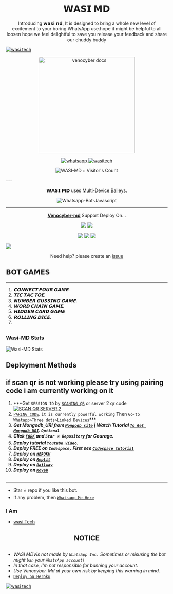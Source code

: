 <h1 align="center"> 𝗪𝗔𝗦𝗜 𝗠𝗗 </h1> 
<p align="center"> Introducing 𝘄𝗮𝘀𝗶 𝗻𝗱, It is designed to bring a whole new level of excitement to your boring WhatsApp use.hope it might be helpful to all loosen hope we feel delightful to save you release your feedback and share our chuddy buddy </p>

[![wasi tech](https://readme-typing-svg.demolab.com?font=Anton&size=30&pause=998&color=008000&background=F7F2F20A&vCenter=true&random=false&width=465&lines=Hello+Everyone%F0%9F%91%8B!;thank+you+for+visiting+my+Repo;I+am+WASI+admin+founder+of+this;project;and+creator+too;i'm+looking+forwad+for+your+feedback;love+you+💖+🫂+💕;please!!;read+carefully+this+document;we+are+not+responsible+for+any;faults+or+mistakes+done;by+misbehaving+this+app+😕🙃)](https://github.com/Kingjux)


<p align="center">
  <a href="https://github.com/wasixd/WASI-MD">
    <img alt="venocyber docs" height="300" src="https://telegra.ph/file/18a6be1692b8f5cd5b6e7.jpg">
  </a>
</p>
    
   
   
<p align="center">
  <a href="https://wa.me/+923135673658?text=Hi+Bro--+I+Need+Help.+I+messaged+you+from+WASI-md+Repo" target="_blank">
    <img alt="whatsapp" src="https://img.shields.io/badge/ Whatsapp -25D366?style=for-the-badge&logo=whatsapp&logoColor=green" />
 
  <a aria-label="wasi-md is free to use" href="https://github.com/wasixd/WASI-MD" target="_blank">
    <img alt="wasitech" src="https://img.shields.io/youtube/channel/subscribers/UCU071AMRqcd5mfTdCgJFwPg" target="_blank" />
  </a>

</p>
<p align="center"><img src="https://profile-counter.glitch.me/{wasixd}/count.svg" alt="WASI-MD :: Visitor's Count" /></p>
---




<p align="center"> 𝗪𝗔𝗦𝗜 𝗠𝗗 uses
  <a href="https://github.com/adiwajshing/Baileys">Multi-Device Baileys.</a>
</p>
<p align="center">
  <img title="Whatsapp-Bot-Javascript" src="https://img.shields.io/badge/Javascript-363303?style=for-the-badge&logo=javascript&logoColor=c6c631"></img>
</p>

---

<p align="center">
  <a href="https://github.com/Kingjux/Venocyber-md"><b>Venocyber-md</b></a> Support Deploy On...
</p>

<p align="center">
  <a href="https://github.com/kingjux/venocyber-Md/blob/main/temp/deploy-on-vps.md"><img src="https://img.shields.io/badge/self hosting-3d1513?style=for-the-badge&logo=serverless&logoColor=FD5750"></a>
  <a href="https://railway.app/template/GZOvIe?referralCode=wVDLrh"><img src="https://img.shields.io/badge/railway-3e164f?style=for-the-badge&logo=railway&logoColor=0B0D0E"></a>
</p>
<p align="center">
  <a href="https://dashboard.heroku.com/new?template=https%3A%2F%2Fgithub.com%2Fkingjux%2Fvenocyber-md"><img src="https://img.shields.io/badge/heroku-9d7acc?style=for-the-badge&logo=heroku&logoColor=430098"></a>
  <a href="https://venocyber-web01.vercel.app/replit.html"><img src="https://img.shields.io/badge/replit-253c99?style=for-the-badge&logo=replit&logoColor=F26207"></a>
  <a href="https://app.koyeb.com/apps/deploy?type=git&repository=github.com/Kingjux/Venocyber-md-md&branch=main&env[SESSION_ID]&env[OWNER_NUMBER]=255698101622&env[MONGODB_URI]&&env[OWNER_NAME]=venocyber ᴛᴇᴄʜ&env[KOYEB_API]&env[PREFIX]=.&env[WAPRESENCE]&env[AUTO_READ_STATUS]=true&env[DISABLE_PM]=false&env[PACK_AUTHER]=whatsapp+bot&env[PACK_NAME]=Venocyber ᴛᴇᴄʜ&env[STYLE]=0&env[MODE]=private&env[READ_MESSAGE]=false&env[THEME]=VENOCYBER&env[WARN_COUNT]=3&env[BLOCK_JID]=null&env[TIME_ZONE]=Africa/Dodoma&name=Venocyber-tech&env[KOYEB_NAME]=Venocyber-md&env[SUDO]=null&env[THUMB_IMAGE]=https://telegra.ph/file/ecb1a11c450276bf7d396.jpg"><img src="https://img.shields.io/badge/koyeb-033604?style=for-the-badge&logo=koyeb&logoColor=white"></a>
</p>
  <a href="https://youtu.be/3NdJb6_1cJM"><img src="https://img.shields.io/badge/CodeSpace-green?colorA=%23ff000&colorB=%23017e40&style=for-the-badge&logo=git&logoColor=white"></a>
</p>
<p align="center">Need help? please create an <a href="https://github.com/Kingjux/Venocyber-md/issues">issue</a></p>

 



## 𝗕𝗢𝗧 𝗚𝗔𝗠𝗘𝗦
---
1. ***𝗖𝗢𝗡𝗡𝗘𝗖𝗧 𝗙𝗢𝗨𝗥 𝗚𝗔𝗠𝗘.***
2.  ***𝗧𝗜𝗖 𝗧𝗔𝗖 𝗧𝗢𝗘.***
3.  ***𝗡𝗨𝗠𝗕𝗘𝗥 𝗚𝗨𝗦𝗦𝗜𝗡𝗚 𝗚𝗔𝗠𝗘.***
4.  ***𝗪𝗢𝗥𝗗 𝗖𝗛𝗔𝗜𝗡 𝗚𝗔𝗠𝗘.***
5.  ***𝗛𝗜𝗗𝗗𝗘𝗡 𝗖𝗔𝗥𝗗 𝗚𝗔𝗠𝗘***
6.  ***𝗥𝗢𝗟𝗟𝗜𝗡𝗚 𝗗𝗜𝗖𝗘.***
7.  
##


 



<h3>Wasi-MD Stats</h3>

![Wasi-MD Stats](https://github-readme-stats.vercel.app/api/pin/?username=wasixd&repo=WASI-MD&show_owner=true&theme=dark)


    
   
## Deployment Methods
if scan qr is not working please try using pairing code i am currently working on it
---
1.  ***Get `SESSION ID` by [`SCANING QR`](https://myqr-43bb863fa5eb.herokuapp.com/) or server 2 qr code
    <br>
<a href="https://myqr-43bb863fa5eb.herokuapp.com/"><img title="SCAN QR SERVER 2" src="https://img.shields.io/badge/GET SESSION-h?color=darkblue&style=for-the-badge&logo=msi"></a>
2.  [`PARING CODE`](https://venocybermd-316ecec55d07.herokuapp.com/pair).
`it is currently powerful working`
Then `Go-to Whatapp>Three dots>Linked Devices`***
3.  ***Get Mongodb_URI from [`Mongodb site`](https://www.mongodb.com/) | Watch Tutorial [`To Get Mongodb_URI`](https://youtu.be/6rnftFl0fAI). `Optional`***
4.  ***Click [`FORK`](https://github.com/Kingjux/Venocyber-md/fork) and `Star ⭐ Repository` for Courage.***
5.  ***Deploy tutorial [`Youtube Video`](https://youtu.be/6rnftFl0fAI).***
6.  ***Deploy FREE on `Codespace,` First see [`Codespace tutorial`](https://youtu.be/3NdJb6_1cJM)***
7.  ***Deploy on [`HEROKU`](https://dashboard.heroku.com/new?template=https://github.com/wasixd/WASI-MD)***
8.  ***Deploy on [`Replit`](https://replit.com/github/wasixd/WASI-MD)***
9.  ***Deploy on [`Railway`](https://railway.app/template/GZOvIe?referralCode=wVDLrh)***
10.  ***Deploy on [`Koyeb`](https://app.koyeb.com/apps/deploy?type=git&repository=github.com/wasixd/WASI-MD-Md&branch=main&env[SESSION_ID]&env[OWNER_NUMBER]=923135673658env[MONGODB_URI]&&env[OWNER_NAME]=Venocyber&env[KOYEB_API]&env[PREFIX]=.&env[WAPRESENCE]&env[AUTO_READ_STATUS]=false&env[DISABLE_PM]=false&env[PACK_AUTHER]=whatsapp+bot&env[PACK_NAME]=Venocyber+MD&env[STYLE]=0&env[MODE]=private&env[READ_MESSAGE]=false&env[THEME]=VENOCYBER&env[WARN_COUNT]=3&env[BLOCK_JID]=null&env[TIME_ZONE]=Africa/Dodoma&name=Venocyber-md&env[KOYEB_NAME]=suhail-md&env[SUDO]=null&env[THUMB_IMAGE]=https://telegra.ph/file/18a6be1692b8f5cd5b6e7.jpg)***

##
---




- Star ⭐ repo if you like this bot.
- If any problem, then [`Whatsapp Me Here`](https://wa.me/message/THZ3I25BYZM2E1)


### I Am
- [wasi Tech](https://github.com/Itxxwasi) 




<h2 align="center">  NOTICE
</h2>
   
## 
- *WASI MDVis not made by `WhatsApp Inc.` Sometimes or misusing the bot might `ban` your `WhatsApp account!`*
- *In that case, I'm not responsible for banning your account.*
- *Use Venocyber-Md at your own risk by keeping this warning in mind.*
- [`Deploy on Heroku`]( https://dashboard.heroku.com/new?template=https://github.com/wasixd/WASI-MD)

[![wasi tech](https://readme-typing-svg.demolab.com?font=Anton&size=30&pause=998&color=F51FFF&background=F7F2F20A&vCenter=true&random=false&width=465&lines=thank+you%F0%9F%91%8B!;for+using+WASI+MD;🙏;🙏+✍🏾;🥰)](https://github.com/wasixd)
